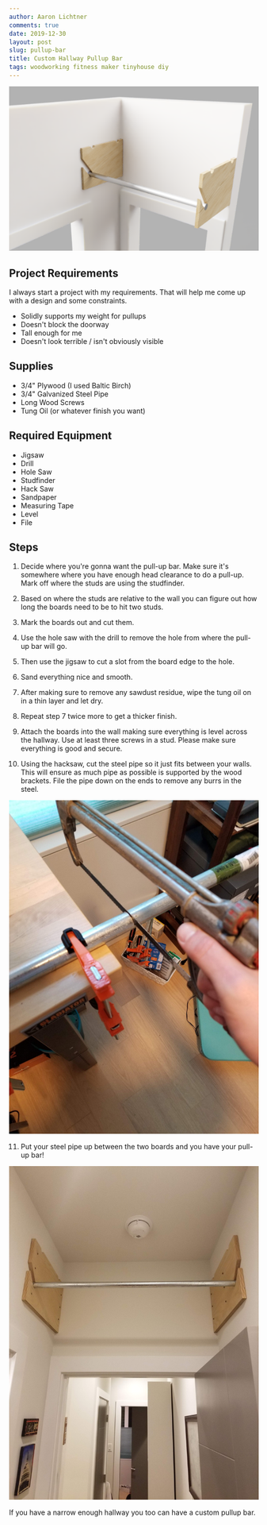 ```yaml
---
author: Aaron Lichtner
comments: true
date: 2019-12-30
layout: post
slug: pullup-bar
title: Custom Hallway Pullup Bar
tags: woodworking fitness maker tinyhouse diy
---
```


![conf_annot](/public/img/pullupbar.png)

## Project Requirements

I always start a project with my requirements. That will help me come up with a design and some constraints.

- Solidly supports my weight for pullups
- Doesn't block the doorway
- Tall enough for me
- Doesn't look terrible / isn't obviously visible

## Supplies

- 3/4" Plywood (I used Baltic Birch)
- 3/4" Galvanized Steel Pipe
- Long Wood Screws
- Tung Oil (or whatever finish you want)

## Required Equipment

- Jigsaw
- Drill
- Hole Saw
- Studfinder
- Hack Saw
- Sandpaper
- Measuring Tape
- Level
- File

## Steps

1. Decide where you're gonna want the pull-up bar. Make sure it's somewhere where you have enough head clearance to do a pull-up. Mark off where the studs are using the studfinder. 

2. Based on where the studs are relative to the wall you can figure out how long the boards need to be to hit two studs. 

3. Mark the boards out and cut them. 

4. Use the hole saw with the drill to remove the hole from where the pull-up bar will go. 

5. Then use the jigsaw to cut a slot from the board edge to the hole. 

6. Sand everything nice and smooth.

7. After making sure to remove any sawdust residue, wipe the tung oil on in a thin layer and let dry. 

8. Repeat step 7 twice more to get a thicker finish. 

9. Attach the boards into the wall making sure everything is level across the hallway. Use at least three screws in a stud. Please make sure everything is good and secure.

10. Using the hacksaw, cut the steel pipe so it just fits between your walls. This will ensure as much pipe as possible is supported by the wood brackets. File the pipe down on the ends to remove any burrs in the steel. 

![conf_annot](/public/img/hacksaw.jpg)

11. Put your steel pipe up between the two boards and you have your pull-up bar! 

![conf_annot](/public/img/pullupbar_on_wall.jpg)


If you have a narrow enough hallway you too can have a custom pullup bar. 